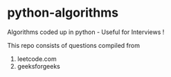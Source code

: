 # python-algorithms
Algorithms coded up in python - Useful for Interviews !

This repo consists of questions compiled from 
1) leetcode.com
2) geeksforgeeks
